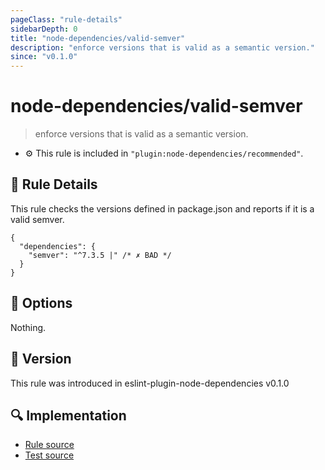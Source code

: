 ```yaml
---
pageClass: "rule-details"
sidebarDepth: 0
title: "node-dependencies/valid-semver"
description: "enforce versions that is valid as a semantic version."
since: "v0.1.0"
---
```

# node-dependencies/valid-semver

> enforce versions that is valid as a semantic version.

- :gear: This rule is included in `"plugin:node-dependencies/recommended"`.

## :book: Rule Details

This rule checks the versions defined in package.json and reports if it is a valid semver.

```json5
{
  "dependencies": {
    "semver": "^7.3.5 |" /* ✗ BAD */
  }
}
```

## :wrench: Options

Nothing.

## :rocket: Version

This rule was introduced in eslint-plugin-node-dependencies v0.1.0

## :mag: Implementation

- [Rule source](https://github.com/ota-meshi/eslint-plugin-node-dependencies/blob/main/lib/rules/valid-semver.ts)
- [Test source](https://github.com/ota-meshi/eslint-plugin-node-dependencies/blob/main/tests/lib/rules/valid-semver.ts)

